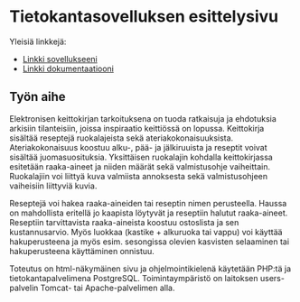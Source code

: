 # Tietokantasovelluksen esittelysivu

Yleisiä linkkejä:

* [Linkki sovellukseeni](https://www.cs.helsinki.fi)
* [Linkki dokumentaatiooni](https://www.github.com)

## Työn aihe

Elektronisen keittokirjan tarkoituksena on tuoda ratkaisuja ja ehdotuksia arkisiin tilanteisiin, joissa inspiraatio keittiössä on lopussa. Keittokirja sisältää reseptejä ruokalajeista sekä ateriakokonaisuuksista. Ateriakokonaisuus koostuu alku-, pää- ja jälkiruuista ja reseptit voivat sisältää juomasuosituksia. Yksittäisen ruokalajin kohdalla keittokirjassa esitetään raaka-aineet ja niiden määrät sekä valmistusohje vaiheittain. Ruokalajiin voi liittyä kuva valmiista annoksesta sekä valmistusohjeen vaiheisiin liittyviä kuvia.

Reseptejä voi hakea raaka-aineiden tai reseptin nimen perusteella. Haussa on mahdollista eritellä jo kaapista löytyvät ja reseptiin halutut raaka-aineet. Reseptiin tarvittavista raaka-aineista koostuu ostoslista ja sen kustannusarvio. Myös luokkaa (kastike + alkuruoka tai vappu) voi käyttää hakuperusteena ja myös esim. sesongissa olevien kasvisten selaaminen tai hakuperusteena käyttäminen onnistuu.

Toteutus on html-näkymäinen sivu ja ohjelmointikielenä käytetään PHP:tä ja tietokantapalvelimena PostgreSQL. Toimintaympäristö on laitoksen users-palvelin Tomcat- tai Apache-palvelimen alla.
